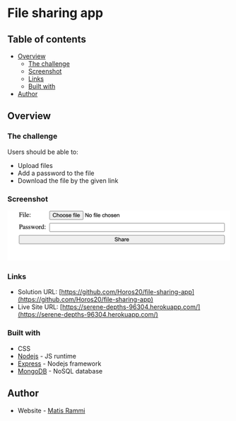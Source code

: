 # File sharing app

## Table of contents

- [Overview](#overview)
  - [The challenge](#the-challenge)
  - [Screenshot](#screenshot)
  - [Links](#links)
  - [Built with](#built-with)
- [Author](#author)


## Overview

### The challenge

Users should be able to:

- Upload files
- Add a password to the file
- Download the file by the given link

### Screenshot

![](./screenshot.png)

### Links

- Solution URL: [https://github.com/Horos20/file-sharing-app](https://github.com/Horos20/file-sharing-app)
- Live Site URL: [https://serene-depths-96304.herokuapp.com/](https://serene-depths-96304.herokuapp.com/)

### Built with

- CSS
- [Nodejs](https://nodejs.org/en/) - JS runtime 
- [Express](https://expressjs.com/) - Nodejs framework
- [MongoDB](https://www.mongodb.com/) - NoSQL database


## Author

- Website - [Matis Rammi](https://matisrammi.com/)